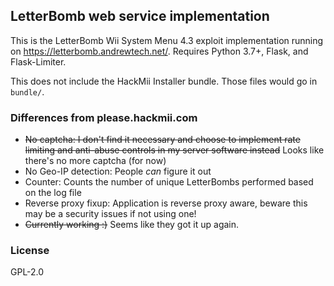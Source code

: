 ## LetterBomb web service implementation

This is the LetterBomb Wii System Menu 4.3 exploit implementation running on
https://letterbomb.andrewtech.net/. Requires Python 3.7+, Flask, and Flask-Limiter.

This does not include the HackMii Installer bundle. Those files would go
in `bundle/`.

### Differences from please.hackmii.com

 * ~~No captcha: I don't find it necessary and choose to implement rate limiting and anti-abuse controls in my server software instead~~ Looks like there's no more captcha (for now)
 * No Geo-IP detection: People *can* figure it out
 * Counter: Counts the number of unique LetterBombs performed based on the log file
 * Reverse proxy fixup: Application is reverse proxy aware, beware this may be a security issues if not using one!
 * ~~Currently working :)~~ Seems like they got it up again.


### License

GPL-2.0
